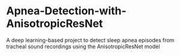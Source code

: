 # Apnea-Detection-with-AnisotropicResNet
A deep learning-based project to detect sleep apnea episodes from tracheal sound recordings using the AnisotropicResNet model
